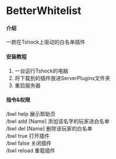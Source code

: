 # BetterWhitelist

#### 介绍
一款在Tshock上驱动的白名单插件
#### 安装教程

1.  一台运行Tshock的电脑
2.  将下载到的插件放进ServerPlugins文件夹
3.  重启服务器

#### 指令&权限

/bwl help 展示帮助页
<br>/bwl add [Name] 添加该名字的玩家进白名单
<br>/bwl del [Name] 删除该玩家的白名单
<br>/bwl true       打开插件
<br>/bwl false      关闭插件
<br>/bwl reload     重载插件